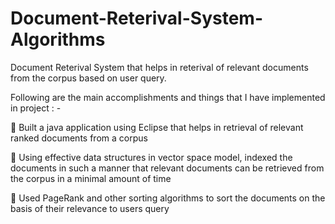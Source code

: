 # Document-Reterival-System-Algorithms
Document Reterival System that helps in reterival of relevant documents from the corpus based on user query.

Following are the main accomplishments and things that I have implemented in project : - 
 
 Built a java application using Eclipse that helps in retrieval of relevant ranked documents from a corpus

 Using effective data structures in vector space model, indexed the documents in such a manner that relevant documents can be retrieved from the corpus in a minimal amount of time

 Used PageRank and other sorting algorithms to sort the documents on the basis of their relevance to users query
